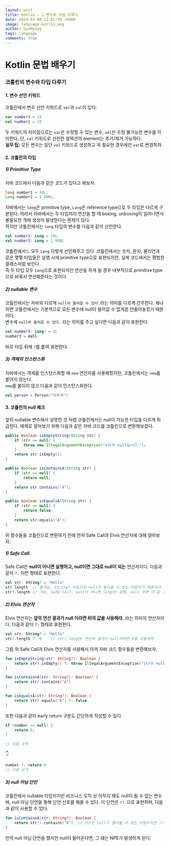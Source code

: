 ```yaml
---
layout:	post
title: Kotlin - 1.변수와 타입 다루기
date: 2024-03-06 22:01:59 +0900
image: language-kotlin.png
author: GyuMyung
tags: language
comments: true
---
```


# Kotlin 문법 배우기
### 코틀린의 변수와 타입 다루기
#### 1. 변수 선언 키워드
코틀린에서 변수 선언 키워드로 `var`과 `val`이 있다. <br/>
```kotlin
var number1 = 10
val number2 = 10
```

두 키워드의 차이점으로는 `var`은 수정할 수 있는 변수, `val`은 수정 불가능한 변수를 의미한다. 단, `val` 키워드로 선언한 컬렉션의 element는 추가/제거 가능하다. <br/>
**실무 팁:** 모든 변수는 일단 `val` 키워드로 생성하고 꼭 필요한 경우에만 `var`로 변경하자. <br/>

#### 2. 코틀린의 타입
##### 1) Primitive Type
자바 코드에서 다음과 같은 코드가 있다고 해보자. <br/>
```java
long number1 = 10L;
Long number2 = 1_000L;
```

자바에서는 `long`은 primitive type, `Long`은 reference type으로 두 타입은 다르게 구분된다. 따라서 자바에서는 두 타입끼리 연산을 할 때 boxing, unboxing이 일어나면서 불필요한 객체 생성이 발생한다는 문제가 있다. <br/>
하지만 코틀린에서는 `long` 타입의 변수를 다음과 같이 선언한다. <br/>

```kotlin
val number1: Long = 10L
val number2: Long = 1_000L
```

코틀린에서느 모두 `Long` 이렇게 선언해주고 있다. 코틀린에서는 숫자, 문자, 불리언과 같은 몇몇 타입들은 실행 시에 primitive type으로 표현되지만, 실제 코드에서는 평범한 클래스처럼 보인다. <br/>
즉 두 타입 모두 `Long`으로 표현되지만 연산을 하게 될 경우 내부적으로 primitive type으로 바꿔서 연산해준다는 것이다. <br/>

##### 2) nullable 변수
코틀린에서는 자바와 다르게 `null이 들어갈 수 있다.`라는 의미를 다르게 간주한다. 왜냐하면 코틀린에서는 기본적으로 모든 변수에 null이 들어갈 수 없게끔 만들어놓았기 때문이다. <br/>
변수에 `null이 들어갈 수 있다.` 라는 의미를 주고 싶다면 다음과 같이 표현한다. <br/>
```kotlin
val number3: Long? = 1L
number3 = null
```

바로 타입 뒤에 `?`를 붙여 표현한다. <br/>

##### 3) 객체의 인스턴스화
자바에서는 객체를 인스턴스화할 때 `new` 연산자를 사용해줬지만, 코틀린에서는 `new`를 붙이지 않는다. <br/>
`new`를 붙이지 않고 다음과 같이 인스턴스화한다.
```kotlin
val person = Person("아무개")
```

#### 3. 코틀린의 null 체크
앞의 nullable 변수에서 설명한 것 처럼 코틀린에서는 null이 가능한 타입을 다르게 취급한다. 예제로 알아보기 위해 다음과 같은 자바 코드를 코틀린으로 변환해보겠다. <br/>
```java
public boolean isEmptyString(String str) {
    if (str == null) {
        throw new IllegalArgumentException("str이 null입니다.");
    }
    return str.isEmpty();
}

public Boolean isContainsA(String str) {
    if (str == null) {
        return null;
    }
    return str.contains("A");
}

public boolean isEqualsA(String str) {
    if (str == null) {
        return false;
    }
    return str.equals("A");
}
```

위 함수들을 코틀린으로 변환하기 전에 먼저 Safe Call과 Elvis 연산자에 대해 알아보자. <br/>

##### 1) Safe Call
Safe Call은 **null이 아니면 실행하고, null이면 그대로 null이 되는** 연산자이다. 다음과 같이 `?.` 이런 형태로 표현한다. <br/>
```kotlin
val str: String? = "Hello"
str.length  // 불가능, String? 타입으로 null이 들어올 수 있는 타입이기 때문이다.
str?.length // 가능, Safe Call, null이 아니면 length 실행, null 이면 이 값 그대로 null이 됨
```

##### 2) Elvis 연산자
Elvis 연산자는 **앞의 연산 결과가 null 이라면 뒤의 값을 사용해라.** 라는 의미의 연산자이다. 다음과 같이 `?:` 형태로 표현한다. <br/>
```kotlin
val str: String? = "Hello"
str?.length ?: 0    // str?.length 연산의 결과가 null이라면 0을 사용하라
```

그럼 위 Safe Call과 Elvis 연산자를 사용해서 아까 자바 코드 함수들을 변환해보자. <br/>
```kotlin
fun isEmptyString(str: String?): Boolean {
    return str?.isEmpty() ?: throw IllegalArgumentException("str이 null입니다.")
}

fun isContainsA(str: String?): Boolean? {
    return str?.contains("A")
}

fun isEqualsA(str: String?): Boolean {
    return str?.equals("A") ?: false
}
```

또한 다음과 같이 early return 구문도 간단하게 작성할 수 있다. <br/>
```java
if (number == null) {
    return 0;
}

// 다음 로직
```
👇
```kotlin
number ?: return 0
// 다음 로직
```

##### 3) null 아님 단언
코틀린에서 nullable 타입이지만 비즈니스 로직 상 아무리 해도 null이 될 수 없는 변수에, null 아님 단언을 통해 단언 신호를 해줄 수 있다. 이 단언은 `!!.`으로 표현하며, 다음과 같이 사용할 수 있다. <br/>
```kotlin
fun isContainsA(str: String?): Boolean {
    return str!!.contains("A")  // str은 null이 들어올 수 있는 타입이지만 !!. 단언으로 실행 가능함
}
```

만약 null 아님 단언을 했지만 null이 들어온다면, 그 떄는 NPE가 발생하게 된다. <br/>
